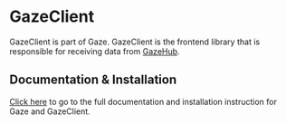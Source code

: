 # GazeClient

GazeClient is part of Gaze.
GazeClient is the frontend library that is responsible for receiving data from [GazeHub](https://github.com/isaaceindhoven/GazeHub).

## Documentation & Installation

[Click here](#) to go to the full documentation and installation instruction for Gaze and GazeClient.
